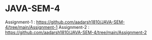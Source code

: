 # JAVA-SEM-4
Assignment-1 : https://github.com/aadarsh1810/JAVA-SEM-4/tree/main/Assignment-1
Assignment-2 : https://github.com/aadarsh1810/JAVA-SEM-4/tree/main/Assignment-2
